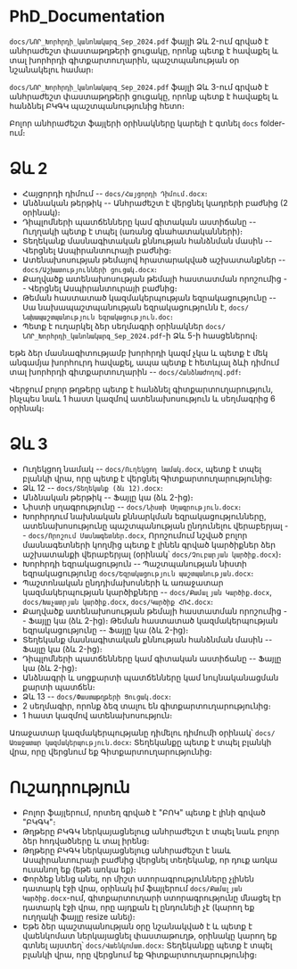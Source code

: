 # PhD_Documentation

`docs/ՆՈՐ_Խորհրդի_կանոնակարգ_Sep_2024.pdf` ֆայլի Ձև 2-ում գրված է անհրաժեշտ փաստաթղթերի ցուցակը, որոնք պետք է հավաքել և տալ խորհրդի գիտքարտուղարին, պաշտպանության օր նշանակելու համար։

`docs/ՆՈՐ_Խորհրդի_կանոնակարգ_Sep_2024.pdf` ֆայլի Ձև 3-ում գրված է անհրաժեշտ փաստաթղթերի ցուցակը, որոնք պետք է հավաքել և հանձնել ԲԿԳԿ պաշտպանությունից հետո։

Բոլոր անհրաժեշտ ֆայլերի օրինակները կարելի է գտնել `docs` folder-ում։

# Ձև 2

* Հայցորդի դիմում -- `docs/Հայցորդի Դիմում.docx`։
* Անձնական թերթիկ -- Անհրաժեշտ է վերցնել կադրերի բաժնից (2 օրինակ)։
* Դիպլոմների պատճենները կամ գիտական աստիճանը -- Ուղղակի պետք է տպել (առանց գնահատականների)։
* Տեղեկանք մասնագիտական քննության հանձնման մասին -- Վերցնել Ասպիրանտուրայի բաժնից։
* Ատենախոսության թեմայով հրատարակված աշխատանքներ -- `docs/Աշխատությունների ցուցակ.docx`։
* Քաղվածք ատենախոսության թեմայի հաստատման որոշումից -- Վերցնել Ասպիրանտուրայի բաժնից։
* Թեման հաստատած կազմակերպության եզրակացությունը -- Սա նախապաշտպանության եզրակացությունն է, `docs/Նախապաշտպանություն եզրակացություն.doc`։
* Պետք է ուղարկել ձեր սեղմագրի օրինակներ `docs/ՆՈՐ_Խորհրդի_կանոնակարգ_Sep_2024.pdf`-ի Ձև 5-ի հասցեներով։

Եթե ձեր մասնագիտությամբ խորհրդի կազմ չկա և պետք է մեկ անգամյա խորհուրդ հավաքել, ապա պետք է հետևյալ ձևի դիմում տալ խորհրդի գիտքարտուղարին -- `docs/Հանձնաժողով.pdf`։

Վերջում բոլոր թղթերը պետք է հանձնել գիտքարտուղարություն, ինչպես նաև 1 հաստ կազմով ատենախոսություն և սեղմագրից 6 օրինակ։

# Ձև 3

* Ուղեկցող նամակ -- `docs/Ուղեկցող նամակ.docx`, պետք է տպել բլանկի վրա, որը պետք է վերցնել Գիտքարտուղարությունից։
* Ձև 12 -- `docs/Տեղեկանք (ձև 12).docx`։
* Անձնական թերթիկ -- Ֆայլը կա (ձև 2-ից)։
* Նիստի սղագրությունը -- `docs/Նիստի Սղագրություն.docx`։
* Խորհրդում նախնական քննարկման եզրակացությունները, ատենախոսությունը պաշտպանության ընդունելու վերաբերյալ -- `docs/Որոշում Մասնագետներ.docx`, Որոշումում նշված բոլոր մասնագետների կողմից պետք է լինեն գրված կարծիքներ ձեր աշխատանքի վերաբերյալ (օրինակ՝ `docs/Չուբարյան կարծիք.docx`)։
* Խորհրդի եզրակացություն -- Պաշտպանության նիստի եզրակացությունը `docs/Եզրակացություն պաշտպանության.docx`։
* Պաշտոնական ընդդիմախոսների և առաջատար կազմակերպության կարծիքները -- `docs/Քամալյան Կարծիք.docx`, `docs/Խաչատրյան կարծիք.docx`, `docs/Կարծիք ՀՌՀ.docx`։
* Քաղվածք ատենախոսության թեմայի հաստատման որոշումից -- Ֆայլը կա (ձև 2-ից)։
Թեման հաստատած կազմակերպության եզրակացությունը -- Ֆայլը կա (ձև 2-ից)։
* Տեղեկանք մասնագիտական քննության հանձնման մասին -- Ֆայլը կա (ձև 2-ից)։
* Դիպլոմների պատճենները կամ գիտական աստիճանը -- Ֆայլը կա (ձև 2-ից)։
* Անձնագրի և սոցքարտի պատճենները կամ նույնականացման քարտի պատճեն։
* Ձև 13 -- `docs/Փաստաթղթերի Ցուցակ.docx`։
* 2 սեղմագիր, որոնք ձեզ տալու են գիտքարտուղարությունից։
* 1 հաստ կազմով ատենախոսություն։

Առաջատար կազմակերպությանը դիմելու դիմումի օրինակ՝ `docs/Առաջատար կազմակերպություն.docx`։ Տեղեկանքը պետք է տպել բլանկի վրա, որը վերցնում եք Գիտքարտուղարությունից։

# Ուշադրություն

* Բոլոր ֆայլերում, որտեղ գրված է "ԲՈԿ" պետք է լինի գրված "ԲԿԳԿ"։
* Թղթերը ԲԿԳԿ ներկայացնելուց անհրաժեշտ է տպել նաև բոլոր ձեր հոդվածները և տալ իրենց։
* Թղթերը ԲԿԳԿ ներկայացնելուց անհրաժեշտ է նաև Ասպիրանտուրայի բաժնից վերցնել տեղեկանք, որ դուք առկա ուսանող եք (եթե առկա եք)։
* Փորձեք նենց անել, որ միշտ ստորագրությունները չլինեն դատարկ էջի վրա, օրինակ իմ ֆայլերում `docs/Քամալյան Կարծիք.docx`-ում, գիտքարտուղարի ստորագրությունը մնացել էր դատարկ էջի վրա, որը այդքան էլ ընդունելի չէ (կարող եք ուղղակի ֆայլը resize անել)։
* Եթե ձեր պաշտպանության օրը նշանակված է և պետք է վաենկոմատ ներկայացնել փաստաթուղթ, օրինակը կարող եք գտնել այստեղ՝ `docs/Վաենկոմատ.docx`։ Տեղեկանքը պետք է տպել բլանկի վրա, որը վերցնում եք Գիտքարտուղարությունից։
